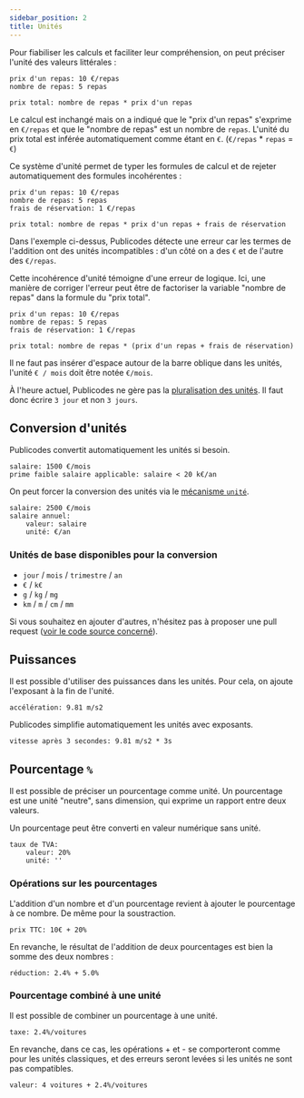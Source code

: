 ```yaml
---
sidebar_position: 2
title: Unités
---
```


Pour fiabiliser les calculs et faciliter leur compréhension, on peut préciser
l'unité des valeurs littérales :

```publicodes title="Exemple avec unité"
prix d'un repas: 10 €/repas
nombre de repas: 5 repas

prix total: nombre de repas * prix d'un repas
```

Le calcul est inchangé mais on a indiqué que le "prix d'un repas" s'exprime en
`€/repas` et que le "nombre de repas" est un nombre de `repas`. L'unité du prix
total est inférée automatiquement comme étant en `€`. (`€/repas` \* `repas` =
`€`)

Ce système d'unité permet de typer les formules de calcul et de rejeter
automatiquement des formules incohérentes :

```publicodes
prix d'un repas: 10 €/repas
nombre de repas: 5 repas
frais de réservation: 1 €/repas

prix total: nombre de repas * prix d'un repas + frais de réservation
```

Dans l'exemple ci-dessus, Publicodes détecte une erreur car les termes de
l'addition ont des unités incompatibles : d'un côté on a des `€` et de l'autre
des `€/repas`.

Cette incohérence d'unité témoigne d'une erreur de logique. Ici, une manière de corriger l'erreur peut être de factoriser la variable "nombre de repas" dans la formule du "prix total".

```publicodes
prix d'un repas: 10 €/repas
nombre de repas: 5 repas
frais de réservation: 1 €/repas

prix total: nombre de repas * (prix d'un repas + frais de réservation)
```

<Callout type="caution" >

Il ne faut pas insérer d'espace autour de la barre oblique dans
les unités, l'unité `€ / mois` doit être notée `€/mois`.

</Callout>

<Callout type="info" title="Pluralisation non implémentée">

À l'heure actuel, Publicodes ne gère pas la [pluralisation des unités](https://github.com/publicodes/publicodes/discussions/199). Il faut donc écrire `3 jour` et non `3 jours`.

</Callout>

## Conversion d'unités

Publicodes convertit automatiquement les unités si besoin.

```publicodes
salaire: 1500 €/mois
prime faible salaire applicable: salaire < 20 k€/an
```

On peut forcer la conversion des unités via le [mécanisme `unité`](/docs/mecanismes#unité).

```publicodes
salaire: 2500 €/mois
salaire annuel:
    valeur: salaire
    unité: €/an
```

### Unités de base disponibles pour la conversion

-   `jour` / `mois` / `trimestre` / `an`
-   `€` / `k€`
-   `g` / `kg` / `mg`
-   `km` / `m` / `cm` / `mm`

Si vous souhaitez en ajouter d'autres, n'hésitez pas à proposer une pull request ([voir le code source concerné](https://github.com/publicodes/publicodes/blob/2ffef27378e370f9ee018efee1e383e4e7966746/packages/core/src/units.ts#L183)).

## Puissances

Il est possible d'utiliser des puissances dans les unités. Pour cela, on ajoute l'exposant à la fin de l'unité.

```publicodes
accélération: 9.81 m/s2
```

Publicodes simplifie automatiquement les unités avec exposants.

```publicodes
vitesse après 3 secondes: 9.81 m/s2 * 3s
```

## Pourcentage `%`

Il est possible de préciser un pourcentage comme unité. Un pourcentage est une unité "neutre", sans dimension, qui exprime un rapport entre deux valeurs.

Un pourcentage peut être converti en valeur numérique sans unité.

```publicodes
taux de TVA:
    valeur: 20%
    unité: ''
```

### Opérations sur les pourcentages

L'addition d'un nombre et d'un pourcentage revient à ajouter le pourcentage à ce nombre. De même pour la soustraction.

```publicodes
prix TTC: 10€ + 20%
```

En revanche, le résultat de l'addition de deux pourcentages est bien la somme des deux nombres :

```publicodes
réduction: 2.4% + 5.0%
```

### Pourcentage combiné à une unité

Il est possible de combiner un pourcentage à une unité.

```publicodes
taxe: 2.4%/voitures
```

En revanche, dans ce cas, les opérations + et - se comporteront comme pour les unités classiques, et des erreurs seront levées si les unités ne sont pas compatibles.

```publicodes
valeur: 4 voitures + 2.4%/voitures
```
